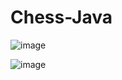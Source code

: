 # Chess-Java

![image](https://user-images.githubusercontent.com/67894560/165239591-3cfa9294-f493-496f-ae9c-5dee4de1d67b.png)

![image](https://user-images.githubusercontent.com/67894560/165239646-697582ab-ea38-4adb-95ca-24e697a25bba.png)
